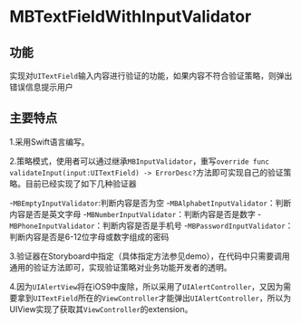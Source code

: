 # MBTextFieldWithInputValidator

## 功能

实现对`UITextField`输入内容进行验证的功能，如果内容不符合验证策略，则弹出错误信息提示用户

## 主要特点

1.采用Swift语言编写。

2.策略模式，使用者可以通过继承`MBInputValidator`，重写`override func validateInput(input:UITextField) -> ErrorDesc?`方法即可实现自己的验证策略。目前已经实现了如下几种验证器

 -`MBEmptyInputValidator`:判断内容是否为空
 -`MBAlphabetInputValidator`：判断内容是否是英文字母
 -`MBNumberInputValidator`：判断内容是否是数字
 -`MBPhoneInputValidator`：判断内容是否是手机号
 -`MBPasswordInputValidator`：判断内容是否是6-12位字母或数字组成的密码
 
 3.验证器在Storyboard中指定（具体指定方法参见demo），在代码中只需要调用通用的验证方法即可，实现验证策略对业务功能开发者的透明。
 
 4.因为`UIAlertView`将在iOS9中废除，所以采用了`UIAlertController`，又因为需要拿到`UITextField`所在的`ViewController`才能弹出`UIAlertController`，所以为UIView实现了获取其`ViewController`的extension。
